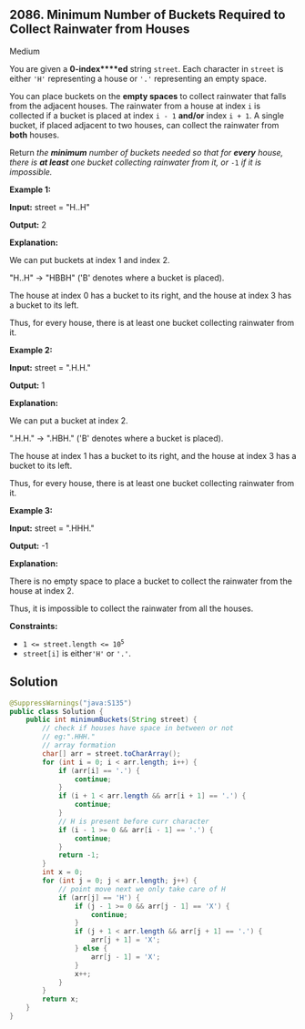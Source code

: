## 2086\. Minimum Number of Buckets Required to Collect Rainwater from Houses

Medium

You are given a **0-index****ed** string `street`. Each character in `street` is either `'H'` representing a house or `'.'` representing an empty space.

You can place buckets on the **empty spaces** to collect rainwater that falls from the adjacent houses. The rainwater from a house at index `i` is collected if a bucket is placed at index `i - 1` **and/or** index `i + 1`. A single bucket, if placed adjacent to two houses, can collect the rainwater from **both** houses.

Return _the **minimum** number of buckets needed so that for **every** house, there is **at least** one bucket collecting rainwater from it, or_ `-1` _if it is impossible._

**Example 1:**

**Input:** street = "H..H"

**Output:** 2

**Explanation:**

We can put buckets at index 1 and index 2.

"H..H" -> "HBBH" ('B' denotes where a bucket is placed).

The house at index 0 has a bucket to its right, and the house at index 3 has a bucket to its left.

Thus, for every house, there is at least one bucket collecting rainwater from it. 

**Example 2:**

**Input:** street = ".H.H."

**Output:** 1

**Explanation:**

We can put a bucket at index 2.

".H.H." -> ".HBH." ('B' denotes where a bucket is placed).

The house at index 1 has a bucket to its right, and the house at index 3 has a bucket to its left.

Thus, for every house, there is at least one bucket collecting rainwater from it. 

**Example 3:**

**Input:** street = ".HHH."

**Output:** -1

**Explanation:**

There is no empty space to place a bucket to collect the rainwater from the house at index 2.

Thus, it is impossible to collect the rainwater from all the houses. 

**Constraints:**

*   <code>1 <= street.length <= 10<sup>5</sup></code>
*   `street[i]` is either`'H'` or `'.'`.

## Solution

```java
@SuppressWarnings("java:S135")
public class Solution {
    public int minimumBuckets(String street) {
        // check if houses have space in between or not
        // eg:".HHH."
        // array formation
        char[] arr = street.toCharArray();
        for (int i = 0; i < arr.length; i++) {
            if (arr[i] == '.') {
                continue;
            }
            if (i + 1 < arr.length && arr[i + 1] == '.') {
                continue;
            }
            // H is present before curr character
            if (i - 1 >= 0 && arr[i - 1] == '.') {
                continue;
            }
            return -1;
        }
        int x = 0;
        for (int j = 0; j < arr.length; j++) {
            // point move next we only take care of H
            if (arr[j] == 'H') {
                if (j - 1 >= 0 && arr[j - 1] == 'X') {
                    continue;
                }
                if (j + 1 < arr.length && arr[j + 1] == '.') {
                    arr[j + 1] = 'X';
                } else {
                    arr[j - 1] = 'X';
                }
                x++;
            }
        }
        return x;
    }
}
```